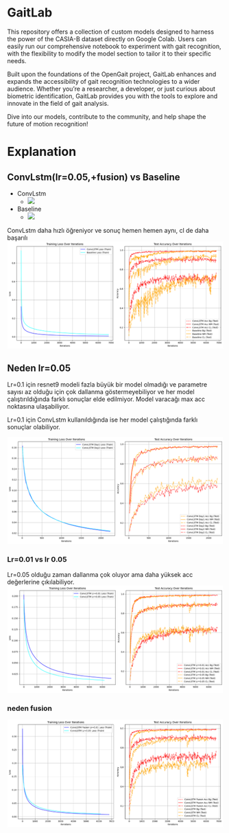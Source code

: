 # GaitLab
This repository offers a collection of custom models designed to harness the power of the CASIA-B dataset directly on Google Colab. Users can easily run our comprehensive notebook to experiment with gait recognition, with the flexibility to modify the model section to tailor it to their specific needs.

Built upon the foundations of the OpenGait project, GaitLab enhances and expands the accessibility of gait recognition technologies to a wider audience. Whether you’re a researcher, a developer, or just curious about biometric identification, GaitLab provides you with the tools to explore and innovate in the field of gait analysis.

Dive into our models, contribute to the community, and help shape the future of motion recognition!


# Explanation
## ConvLstm(lr=0.05,+fusion) vs Baseline
* ConvLstm
    * [![](https://colab.research.google.com/assets/colab-badge.svg)](https://colab.research.google.com/github/msdsn/GaitLab/blob/main/ConvLstm_(LR%3D0_05)_Fusion.ipynb)
* Baseline
    * [![](https://colab.research.google.com/assets/colab-badge.svg)](https://colab.research.google.com/github/msdsn/GaitLab/blob/main/OpenGait_Framework.ipynb)

ConvLstm daha hızlı öğreniyor ve sonuç hemen hemen aynı, cl de daha başarılı
![ConvLSTM vs Baseline](./images/convlstmvsbaseline.png)

## Neden lr=0.05
Lr=0.1 için resnet9 modeli fazla büyük bir model olmadığı ve parametre sayısı az olduğu için çok dallanma göstermeyebiliyor ve her model çalıştırıldığında farklı sonuçlar elde edilmiyor. Model varacağı max acc noktasına ulaşabiliyor.

Lr=0.1 için ConvLstm kullanıldığında ise her model çalıştığında farklı sonuçlar olabiliyor.

![Day1 vs Day2](./images/day1vsday2.png)

### Lr=0.01 vs lr 0.05
Lr=0.05 olduğu zaman dallanma çok oluyor ama daha yüksek acc değerlerine çıkılabiliyor.
![Lr vs](./images/lr001vs005.png)

### neden fusion
![fusion](./images/fusion.png)




